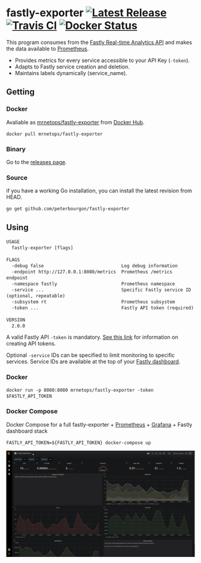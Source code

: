 # fastly-exporter [![Latest Release](https://img.shields.io/github/release/peterbourgon/fastly-exporter.svg?style=flat-square)](https://github.com/peterbourgon/fastly-exporter/releases/latest) [![Travis CI](https://travis-ci.org/peterbourgon/fastly-exporter.svg?branch=master)](https://travis-ci.org/peterbourgon/fastly-exporter) [![Docker Status](https://img.shields.io/docker/build/mrnetops/fastly-exporter.svg)](https://hub.docker.com/r/mrnetops/fastly-exporter)

This program consumes from the [Fastly Real-time Analytics API][rt] and makes
the data available to [Prometheus][prom].

* Provides metrics for every service accessible to your API Key (`-token`).
* Adapts to Fastly service creation and deletion.
* Maintains labels dynamically (service_name).

[rt]: https://docs.fastly.com/api/analytics
[prom]: https://prometheus.io

## Getting

### Docker

Avaliable as [mrnetops/fastly-exporter][container] from [Docker Hub][hub].

[container]: https://hub.docker.com/r/mrnetops/fastly-exporter
[hub]: https://hub.docker.com

```
docker pull mrnetops/fastly-exporter
```

### Binary

Go to the [releases page][releases].

[releases]: https://github.com/peterbourgon/fastly-exporter/releases

### Source

if you have a working Go installation, you can install the latest revision from HEAD.

```
go get github.com/peterbourgon/fastly-exporter
```

## Using

```
USAGE
  fastly-exporter [flags]

FLAGS
  -debug false                             Log debug information
  -endpoint http://127.0.0.1:8080/metrics  Prometheus /metrics endpoint
  -namespace fastly                        Prometheus namespace
  -service ...                             Specific Fastly service ID (optional, repeatable)
  -subsystem rt                            Prometheus subsystem
  -token ...                               Fastly API token (required)

VERSION
  2.0.0
```

A valid Fastly API `-token` is mandatory. [See this link][token] for information
on creating API tokens. 

Optional `-service` IDs can be specified to limit monitoring to specific
services. Service IDs are available at the top of your [Fastly dashboard][db]. 

[token]: https://docs.fastly.com/guides/account-management-and-security/using-api-tokens#creating-api-tokens
[db]: https://manage.fastly.com/services/all

### Docker

```
docker run -p 8080:8080 mrnetops/fastly-exporter -token $FASTLY_API_TOKEN
```

### Docker Compose

Docker Compose for a full fastly-exporter + [Prometheus][prom] + 
[Grafana][grafana] + Fastly dashboard stack

[grafana]: https://grafana.com

```
FASTLY_API_TOKEN=${FASTLY_API_TOKEN} docker-compose up
```
![Fastly Dashboard in Grafana](compose/Fastly-Dashboard.png)
